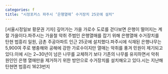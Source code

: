 ```yaml
---
categories: f
title: "시정포커스 파주시 ‘은행열매’ 수거장치 25곳에 설치"
---
```

[서울시정일보 황문권 기자] 깊어가는 가을 가로수 도로를 걷다보면 은행이 떨어지는 계절 가을이다.파주시는 가을철 악취 주범인 은행열매를 잡기 위해 은행열매 수거장치를 탄현 법흥리 일원, 금촌 주공아파트 인근 25곳에 설치했다.파주시에 식재된 은행나무는 5,900여 주로 병충해와 공해에 강한 가로수이지만 열매는 악취를 풍겨 민원이 제기되고 있다.이에 시는 2~30년이 넘은 나무를 교체하기 보다 기존의 나무를 유지하면서 악취 원인인 은행 열매만을 제거하기 위한 방안으로 수거장치를 설치해오고 있다.시는 지난해 탄현면 법흥리 1623번지